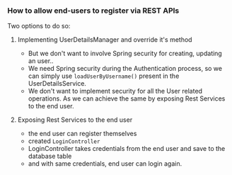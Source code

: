 ### How to allow end-users to register via REST APIs

Two options to do so:
1. Implementing UserDetailsManager and override it's method

   - But we don't want to involve Spring security for creating, updating an user..
   - We need Spring security during the Authentication process, so we can simply use 
    ``loadUserByUsername()`` present in the UserDetailsService. 
   - We don't want to implement security for all the User related operations. As we can
   achieve the same by exposing Rest Services to the end user.
2. Exposing Rest Services to the end user

    - the end user can register themselves
    - created `LoginController`
    - LoginController takes credentials from the end user and save to the database table
    - and with same credentials, end user can login again.